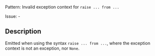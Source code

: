 Pattern: Invalid exception context for `raise ... from ...`

Issue: -

## Description

Emitted when using the syntax `raise ... from ...`, where the exception context is not an exception, nor `None`.
